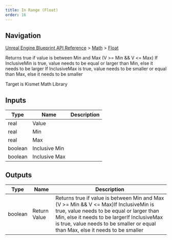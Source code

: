 ```yaml
---
title: In Range (Float)
order: 16
---
```

## Navigation

[Unreal Engine Blueprint API Reference](https://dev.epicgames.com/documentation/en-us/unreal-engine/BlueprintAPI) > [Math](https://dev.epicgames.com/documentation/en-us/unreal-engine/BlueprintAPI/Math) > [Float](https://dev.epicgames.com/documentation/en-us/unreal-engine/BlueprintAPI/Math/Float)

Returns true if value is between Min and Max (V >= Min && V \<= Max)
If InclusiveMin is true, value needs to be equal or larger than Min, else it needs to be larger
If InclusiveMax is true, value needs to be smaller or equal than Max, else it needs to be smaller

Target is Kismet Math Library

## Inputs

| Type | Name | Description |
| --- | --- | --- |
| real | Value |  |
| real | Min |  |
| real | Max |  |
| boolean | Inclusive Min |  |
| boolean | Inclusive Max |  |

## Outputs

| Type | Name | Description |
| --- | --- | --- |
| boolean | Return Value | Returns true if value is between Min and Max (V >= Min && V \<= Max)If InclusiveMin is true, value needs to be equal or larger than Min, else it needs to be largerIf InclusiveMax is true, value needs to be smaller or equal than Max, else it needs to be smaller |
